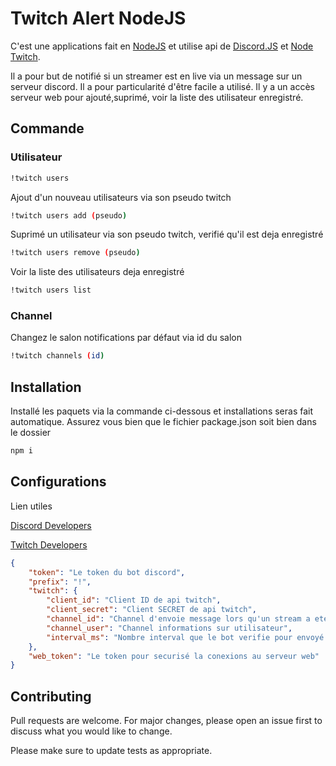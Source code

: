 # Twitch Alert NodeJS

C'est une applications fait en [NodeJS](https://nodejs.org/en/) et utilise api de [Discord.JS](https://discord.js.org/#/) et [Node Twitch](https://www.npmjs.com/package/node-twitch).

Il a pour but de notifié si un streamer est en live via un message sur un serveur discord. Il a pour particularité d'être facile a utilisé. Il y a un accès serveur web pour ajouté,suprimé, voir la liste des utilisateur enregistré.

## Commande

### Utilisateur
```bash
!twitch users
```

Ajout d'un nouveau utilisateurs via son pseudo twitch
```bash
!twitch users add (pseudo)
```
Suprimé un utilisateur via son pseudo twitch, verifié qu'il est deja enregistré
```bash
!twitch users remove (pseudo)
```
Voir la liste des utilisateurs deja enregistré
```bash
!twitch users list
```

### Channel
Changez le salon notifications par défaut via id du salon
```bash
!twitch channels (id)
```

## Installation

Installé les paquets via la commande ci-dessous et installations seras fait automatique.
Assurez vous bien que le fichier package.json soit bien dans le dossier

```bash
npm i
```

## Configurations
Lien utiles

[Discord Developers](https://discord.com/developers/applications)

[Twitch Developers](https://dev.twitch.tv/)
```json
{
    "token": "Le token du bot discord",
    "prefix": "!",
    "twitch": {
        "client_id": "Client ID de api twitch",
        "client_secret": "Client SECRET de api twitch",
        "channel_id": "Channel d'envoie message lors qu'un stream a ete lancé", 
        "channel_user": "Channel informations sur utilisateur",
        "interval_ms": "Nombre interval que le bot verifie pour envoyé le message. Par defaut il est a 40000ms"
    },
    "web_token": "Le token pour securisé la conexions au serveur web"
}
```

## Contributing
Pull requests are welcome. For major changes, please open an issue first to discuss what you would like to change.

Please make sure to update tests as appropriate.
